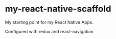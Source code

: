 # my-react-native-scaffold

My starting point for my React Native Apps.

Configured with redux and react-navigation
